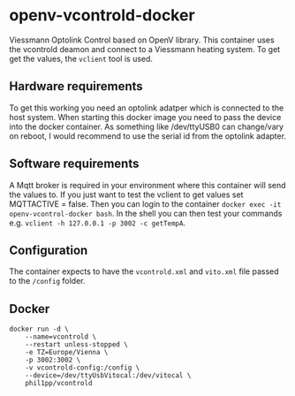 # openv-vcontrold-docker

Viessmann Optolink Control based on OpenV library.
This container uses the vcontrold deamon and connect to a Viessmann heating system. To get get the values, the `vclient` tool is used.

## Hardware requirements

To get this working you need an optolink adatper which is connected to the host system. When starting this docker image you need to pass the device into the docker container. As something like /dev/ttyUSB0 can change/vary on reboot, I would recommend to use the serial id from the optolink adapter.

## Software requirements

A Mqtt broker is required in your environment where this container will send the values to. If you just want to test the vclient to get values set MQTTACTIVE = false. Then you can login to the container `docker exec -it openv-vcontrol-docker bash`. In the shell you can then test your commands e.g. `vclient -h 127.0.0.1 -p 3002 -c getTempA`.

## Configuration

The container expects to have the `vcontrold.xml` and `vito.xml` file passed to the `/config` folder.

## Docker

```
docker run -d \
    --name=vcontrold \
    --restart unless-stopped \
    -e TZ=Europe/Vienna \
    -p 3002:3002 \
    -v vcontrold-config:/config \
    --device=/dev/ttyUsbVitocal:/dev/vitocal \
    phil1pp/vcontrold
```
